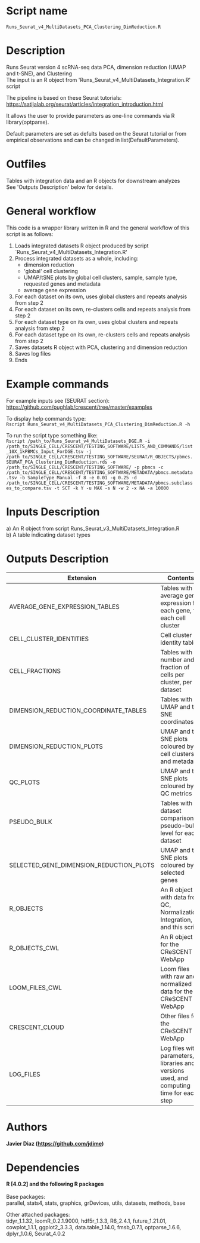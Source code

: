 Script name
================
`Runs_Seurat_v4_MultiDatasets_PCA_Clustering_DimReduction.R`

Description
================
Runs Seurat version 4 scRNA-seq data PCA, dimension reduction (UMAP and t-SNE), and Clustering<br />
The input is an R object from 'Runs_Seurat_v4_MultiDatasets_Integration.R' script

The pipeline is based on these Seurat tutorials:<br />
https://satijalab.org/seurat/articles/integration_introduction.html<br />

It allows the user to provide parameters as one-line commands via R library(optparse).

Default parameters are set as defults based on the Seurat tutorial or from empirical observations and can be changed in list(DefaultParameters).<br />

Outfiles
================
Tables with integration data and an R objects for downstream analyzes<br />
See 'Outputs Description' below for details.

General workflow
================
This code is a wrapper library written in R and the general workflow of this script is as follows:
  1. Loads integrated datasets R object produced by script `Runs_Seurat_v4_MultiDatasets_Integration.R'
  2. Process integrated datasets as a whole, including:
     - dimension reduction
     - 'global' cell clustering
     - UMAP/tSNE plots by global cell clusters, sample, sample type, requested genes and metadata
     - average gene expression
  3. For each dataset on its own, uses global clusters and repeats analysis from step 2
  4. For each dataset on its own, re-clusters cells and repeats analysis from step 2
  5. For each dataset type on its own, uses global clusters and repeats analysis from step 2
  6. For each dataset type on its own, re-clusters cells and repeats analysis from step 2
  7. Saves datasets R object with PCA, clustering and dimension reduction
  8. Saves log files
  9. Ends

Example commands
================
For example inputs see (SEURAT section): <br />
https://github.com/pughlab/crescent/tree/master/examples <br />

To display help commands type: <br />
`Rscript Runs_Seurat_v4_MultiDatasets_PCA_Clustering_DimReduction.R -h`

To run the script type something like:<br />
`Rscript /path_to/Runs_Seurat_v4_MultiDatasets_DGE.R -i /path_to/SINGLE_CELL/CRESCENT/TESTING_SOFTWARE/LISTS_AND_COMMANDS/list_10X_1kPBMCs_Input_ForDGE.tsv -j /path_to/SINGLE_CELL/CRESCENT/TESTING_SOFTWARE/SEURAT/R_OBJECTS/pbmcs.SEURAT_PCA_Clustering_DimReduction.rds -o /path_to/SINGLE_CELL/CRESCENT/TESTING_SOFTWARE/ -p pbmcs -c /path_to/SINGLE_CELL/CRESCENT/TESTING_SOFTWARE/METADATA/pbmcs.metadata.tsv -b SampleType_Manual -f 8 -e 0.01 -g 0.25 -d /path_to/SINGLE_CELL/CRESCENT/TESTING_SOFTWARE/METADATA/pbmcs.subclasses_to_compare.tsv -t SCT -k Y -u MAX -s N -w 2 -x NA -a 10000`

Inputs Description
================
a) An R object from script Runs_Seurat_v3_MultiDatasets_Integration.R<br />
b) A table indicating dataset types

Outputs Description
================
|               Extension                  |                        Contents                        |
| --------------------------------------   |  ----------------------------------------------------- |
| AVERAGE_GENE_EXPRESSION_TABLES	   | Tables with average gene expression for each gene, for each cell cluster |
| CELL_CLUSTER_IDENTITIES 		   | Cell cluster identity tables |
| CELL_FRACTIONS 			   | Tables with number and fraction of cells per cluster, per dataset |
| DIMENSION_REDUCTION_COORDINATE_TABLES    | Tables with UMAP and t-SNE coordinates |
| DIMENSION_REDUCTION_PLOTS		   | UMAP and t-SNE plots coloured by cell clusters and metadata |
| QC_PLOTS				   | UMAP and t-SNE plots coloured by QC metrics |
| PSEUDO_BULK				   | Tables with a dataset comparison at pseudo-bulk level for each dataset |
| SELECTED_GENE_DIMENSION_REDUCTION_PLOTS  | UMAP and t-SNE plots coloured by selected genes |
| R_OBJECTS				   | An R object with data from QC, Normalization, Integration, and this script |
| R_OBJECTS_CWL				   | An R object for the CReSCENT WebApp |
| LOOM_FILES_CWL			   | Loom files with raw and normalized data for the CReSCENT WebApp|
| CRESCENT_CLOUD			   | Other files for the CReSCENT WebApp |
| LOG_FILES				   | Log files with parameters, libraries and versions used, and computing time for each step |


Authors
================

**Javier Diaz (https://github.com/jdime)**

Dependencies
================

**R [4.0.2] and the following R packages** <br /><br />
Base packages:<br />
parallel, stats4, stats, graphics, grDevices, utils, datasets, methods, base

Other attached packages:<br />
tidyr_1.1.32, loomR_0.2.1.9000, hdf5r_1.3.3, R6_2.4.1, 
future_1.21.01, cowplot_1.1.1, ggplot2_3.3.3, data.table_1.14.0, 
fmsb_0.7.1, optparse_1.6.6, dplyr_1.0.6, Seurat_4.0.2
